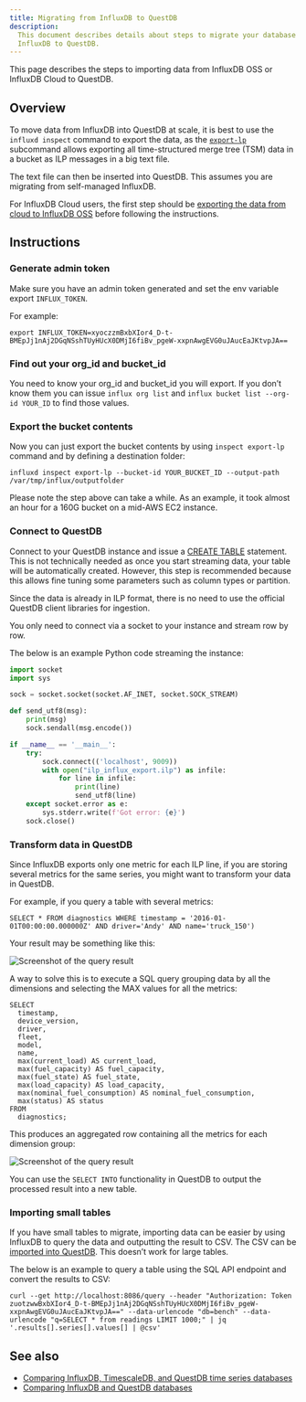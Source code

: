 ```yaml
---
title: Migrating from InfluxDB to QuestDB
description:
  This document describes details about steps to migrate your database from
  InfluxDB to QuestDB.
---
```


This page describes the steps to importing data from InfluxDB OSS or InfluxDB
Cloud to QuestDB.

## Overview

To move data from InfluxDB into QuestDB at scale, it is best to use the
`influxd inspect` command to export the data, as the
[`export-lp`](https://docs.influxdata.com/influxdb/v2.6/reference/cli/influxd/inspect/export-lp/)
subcommand allows exporting all time-structured merge tree (TSM) data in a
bucket as ILP messages in a big text file.

The text file can then be inserted into QuestDB. This assumes you are migrating
from self-managed InfluxDB.

For InfluxDB Cloud users, the first step should be
[exporting the data from cloud to InfluxDB OSS](https://docs.influxdata.com/influxdb/cloud/migrate-data/migrate-cloud-to-oss/)
before following the instructions.

## Instructions

### Generate admin token

Make sure you have an admin token generated and set the env variable
export `INFLUX_TOKEN`.

For example:

```shell
export INFLUX_TOKEN=xyoczzmBxbXIor4_D-t-BMEpJj1nAj2DGqNSshTUyHUcX0DMjI6fiBv_pgeW-xxpnAwgEVG0uJAucEaJKtvpJA==
```

### Find out your org_id and bucket_id

You need to know your org_id and bucket_id you will export. If you don’t know
them you can
issue `influx org list` and `influx bucket list --org-id YOUR_ID` to find those
values.

### Export the bucket contents

Now you can just export the bucket contents by using `inspect export-lp` command
and by defining a destination folder:

```shell
influxd inspect export-lp --bucket-id YOUR_BUCKET_ID --output-path /var/tmp/influx/outputfolder
```

Please note the step above can take a while. As an example, it took almost an
hour for a 160G bucket on a mid-AWS EC2 instance.

### Connect to QuestDB

Connect to your QuestDB instance and issue a
[CREATE TABLE](/docs/reference/sql/create-table/) statement. This is not
technically needed as once you start streaming data, your table will be
automatically created. However, this step is recommended because this allows
fine tuning some parameters such as column types or partition.

Since the data is already in ILP format, there is no need to use the official
QuestDB client libraries for ingestion.

You only need to connect via a socket to your instance and stream row by row.

The below is an example Python code streaming the instance:

```python
import socket
import sys

sock = socket.socket(socket.AF_INET, socket.SOCK_STREAM)

def send_utf8(msg):
    print(msg)
    sock.sendall(msg.encode())

if __name__ == '__main__':
    try:
        sock.connect(('localhost', 9009))
        with open("ilp_influx_export.ilp") as infile:
            for line in infile:
                print(line)
                send_utf8(line)
    except socket.error as e:
        sys.stderr.write(f'Got error: {e}')
    sock.close()
```

### Transform data in QuestDB

Since InfluxDB exports only one metric for each ILP line, if you are storing
several metrics for the same series, you might want to transform your data in
QuestDB.

For example, if you query a table with several metrics:

```questdb-sql
SELECT * FROM diagnostics WHERE timestamp = '2016-01-01T00:00:00.000000Z' AND driver='Andy' AND name='truck_150')
```

Your result may be something like this:

![Screenshot of the query result](/img/docs/guide/one-metric.png)

A way to solve this is to execute a SQL query grouping data by all the
dimensions and selecting the MAX values for all the metrics:

```questdb-sql
SELECT
  timestamp,
  device_version,
  driver,
  fleet,
  model,
  name,
  max(current_load) AS current_load,
  max(fuel_capacity) AS fuel_capacity,
  max(fuel_state) AS fuel_state,
  max(load_capacity) AS load_capacity,
  max(nominal_fuel_consumption) AS nominal_fuel_consumption,
  max(status) AS status
FROM
  diagnostics;
```

This produces an aggregated row containing all the metrics for each dimension
group:

![Screenshot of the query result](/img/docs/guide/adjusted-metric.png)

You can use the `SELECT INTO` functionality in QuestDB to output the processed
result into a new table.

### Importing small tables

If you have small tables to migrate, importing data can be easier by using
InfluxDB to query the data and outputting the result to CSV. The CSV can be
[imported into QuestDB](/docs/guides/importing-data-rest/). This doesn’t work
for large tables.

The below is an example to query a table using the SQL API endpoint and convert
the results to CSV:

```shell
curl --get http://localhost:8086/query --header "Authorization: Token zuotzwwBxbXIor4_D-t-BMEpJj1nAj2DGqNSshTUyHUcX0DMjI6fiBv_pgeW-xxpnAwgEVG0uJAucEaJKtvpJA==" --data-urlencode "db=bench" --data-urlencode "q=SELECT * from readings LIMIT 1000;" | jq '.results[].series[].values[] | @csv'
```

## See also

- [Comparing InfluxDB, TimescaleDB, and QuestDB time series databases](/blog/2021/07/05/comparing-questdb-timescaledb-influxdb/)
- [Comparing InfluxDB and QuestDB databases](/blog/2021/11/29/questdb-versus-influxdb/)
